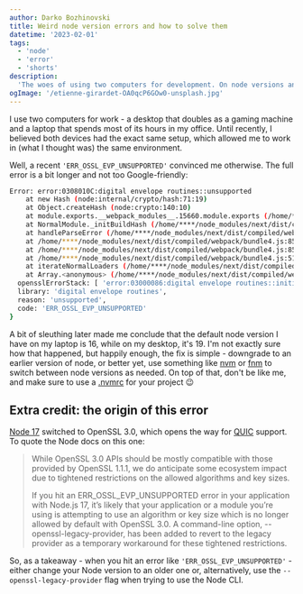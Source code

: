 ```yaml
---
author: Darko Bozhinovski
title: Weird node version errors and how to solve them
datetime: '2023-02-01'
tags:
  - 'node'
  - 'error'
  - 'shorts'
description:
  'The woes of using two computers for development. On node versions and unfriendly errors.'
ogImage: '/etienne-girardet-OA0qcP6GOw0-unsplash.jpg'
---
```


I use two computers for work - a desktop that doubles as a gaming machine and a laptop that spends most of its hours in my office. Until recently, I believed both devices had the exact same setup, which allowed me to work in (what I thought was) the same environment.

Well, a recent `'ERR_OSSL_EVP_UNSUPPORTED'` convinced me otherwise. The full error is a bit longer and not too Google-friendly:

```bash
Error: error:0308010C:digital envelope routines::unsupported
    at new Hash (node:internal/crypto/hash:71:19)
    at Object.createHash (node:crypto:140:10)
    at module.exports.__webpack_modules__.15660.module.exports (/home/****/node_modules/next/dist/compiled/webpack/bundle4.js:111680:62)
    at NormalModule._initBuildHash (/home/****/node_modules/next/dist/compiled/webpack/bundle4.js:85092:16)
    at handleParseError (/home/****/node_modules/next/dist/compiled/webpack/bundle4.js:85146:10)
    at /home/****/node_modules/next/dist/compiled/webpack/bundle4.js:85178:5
    at /home/****/node_modules/next/dist/compiled/webpack/bundle4.js:85033:12
    at /home/****/node_modules/next/dist/compiled/webpack/bundle4.js:51096:3
    at iterateNormalLoaders (/home/****/node_modules/next/dist/compiled/webpack/bundle4.js:50937:10)
    at Array.<anonymous> (/home/****/node_modules/next/dist/compiled/webpack/bundle4.js:50928:4) {
  opensslErrorStack: [ 'error:03000086:digital envelope routines::initialization error' ],
  library: 'digital envelope routines',
  reason: 'unsupported',
  code: 'ERR_OSSL_EVP_UNSUPPORTED'
}
```

A bit of sleuthing later made me conclude that the default node version I have on my laptop is 16, while on my desktop, it's 19. I'm not exactly sure how that happened, but happily enough, the fix is simple - downgrade to an earlier version of node, or better yet, use something like [nvm](https://github.com/nvm-sh/nvm) or [fnm](https://github.com/Schniz/fnm) to switch between node versions as needed. On top of that, don't be like me, and make sure to use a [.nvmrc](https://github.com/nvm-sh/nvm#nvmrc) for your project 😉

## Extra credit: the origin of this error

[Node 17](https://nodejs.org/en/blog/release/v17.0.0/#openssl-3-0) switched to OpenSSL 3.0, which opens the way for [QUIC](https://en.wikipedia.org/wiki/QUIC) support. To quote the Node docs on this one:

> While OpenSSL 3.0 APIs should be mostly compatible with those provided by OpenSSL 1.1.1, we do anticipate some ecosystem impact due to tightened restrictions on the allowed algorithms and key sizes.
>
> If you hit an ERR_OSSL_EVP_UNSUPPORTED error in your application with Node.js 17, it’s likely that your application or a module you’re using is attempting to use an algorithm or key size which is no longer allowed by default with OpenSSL 3.0. A command-line option, --openssl-legacy-provider, has been added to revert to the legacy provider as a temporary workaround for these tightened restrictions.

So, as a takeaway - when you hit an error like `'ERR_OSSL_EVP_UNSUPPORTED'` - either change your Node version to an older one or, alternatively, use the `--openssl-legacy-provider` flag when trying to use the Node CLI.


